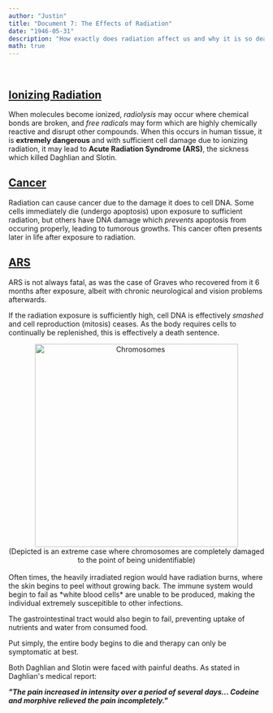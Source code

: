 ```yaml
---
author: "Justin"
title: "Document 7: The Effects of Radiation"
date: "1946-05-31"
description: "How exactly does radiation affect us and why it is so deadly"
math: true
---
```


<br>

## <ins>Ionizing Radiation</ins>

When molecules become ionized, *radiolysis* may occur where chemical bonds are broken, and *free radicals* may form which are highly chemically reactive and disrupt other compounds. When this occurs in human tissue, it is **extremely dangerous** and with sufficient cell damage due to ionizing radiation, it may lead to **Acute Radiation Syndrome (ARS)**, the sickness which killed Daghlian and Slotin. 

## <ins>Cancer</ins>

Radiation can cause cancer due to the damage it does to cell DNA. Some cells immediately die (undergo apoptosis) upon exposure to sufficient radiation, but others have DNA damage which *prevents* apoptosis from occuring properly, leading to tumorous growths. This cancer often presents later in life after exposure to radiation.

## <ins>ARS</ins>

ARS is not always fatal, as was the case of Graves who recovered from it 6 months after exposure, albeit with chronic neurological and vision problems afterwards. 

If the radiation exposure is sufficiently high, cell DNA is effectively *smashed* and cell reproduction (mitosis) ceases. As the body requires cells to continually be replenished, this is effectively a death sentence.


<div align="center">
    <img src="../images/smashed_chromosomes.jpg" alt="Chromosomes" width="400"/>
</div>

<div align="center">(Depicted is an extreme case where chromosomes are completely damaged<br> to the point of being unidentifiable)</div>
<br>
Often times, the heavily irradiated region would have radiation burns, where the skin begins to peel without growing back. The immune system would begin to fail as *white blood cells* are unable to be produced, making the individual extremely suscepitible to other infections.

The gastrointestinal tract would also begin to fail, preventing uptake of nutrients and water from consumed food. 

Put simply, the entire body begins to die and therapy can only be symptomatic at best.


Both Daghlian and Slotin were faced with painful deaths. As stated in Daghlian's medical report:

_**"The pain increased in intensity over a period of several days... Codeine and morphive relieved the pain incompletely."**_


